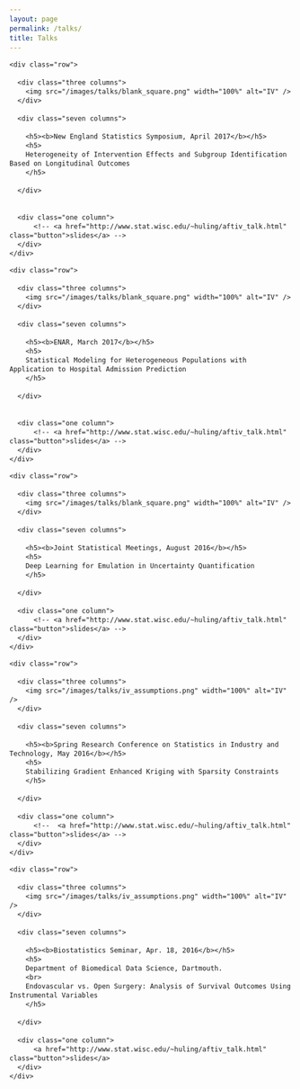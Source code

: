 ```yaml
---
layout: page
permalink: /talks/
title: Talks
---
```


  <div class="docs-section">

    <div class="row">

      <div class="three columns">
        <img src="/images/talks/blank_square.png" width="100%" alt="IV" />
      </div>

      <div class="seven columns">

        <h5><b>New England Statistics Symposium, April 2017</b></h5>
        <h5>
        Heterogeneity of Intervention Effects and Subgroup Identification Based on Longitudinal Outcomes
        </h5>

      </div>
      
      
      <div class="one column">
          <!-- <a href="http://www.stat.wisc.edu/~huling/aftiv_talk.html" class="button">slides</a> -->
      </div>
    </div>

  </div>

  <div class="docs-section">

    <div class="row">

      <div class="three columns">
        <img src="/images/talks/blank_square.png" width="100%" alt="IV" />
      </div>

      <div class="seven columns">

        <h5><b>ENAR, March 2017</b></h5>
        <h5>
        Statistical Modeling for Heterogeneous Populations with Application to Hospital Admission Prediction
        </h5>

      </div>
      
      
      <div class="one column">
          <!-- <a href="http://www.stat.wisc.edu/~huling/aftiv_talk.html" class="button">slides</a> -->
      </div>
    </div>

  </div>

  <div class="docs-section">

    <div class="row">

      <div class="three columns">
        <img src="/images/talks/blank_square.png" width="100%" alt="IV" />
      </div>

      <div class="seven columns">

        <h5><b>Joint Statistical Meetings, August 2016</b></h5>
        <h5>
        Deep Learning for Emulation in Uncertainty Quantification
        </h5>

      </div>
      
      <div class="one column">
          <!-- <a href="http://www.stat.wisc.edu/~huling/aftiv_talk.html" class="button">slides</a> -->
      </div>
    </div>

  </div>

  <div class="docs-section">

    <div class="row">

      <div class="three columns">
        <img src="/images/talks/iv_assumptions.png" width="100%" alt="IV" />
      </div>

      <div class="seven columns">

        <h5><b>Spring Research Conference on Statistics in Industry and Technology, May 2016</b></h5>
        <h5>
        Stabilizing Gradient Enhanced Kriging with Sparsity Constraints
        </h5>

      </div>
      
      <div class="one column">
          <!--  <a href="http://www.stat.wisc.edu/~huling/aftiv_talk.html" class="button">slides</a> -->
      </div>
    </div>

  </div>


  <div class="docs-section">

    <div class="row">

      <div class="three columns">
        <img src="/images/talks/iv_assumptions.png" width="100%" alt="IV" />
      </div>

      <div class="seven columns">

        <h5><b>Biostatistics Seminar, Apr. 18, 2016</b></h5>
        <h5>
        Department of Biomedical Data Science, Dartmouth. 
        <br>
        Endovascular vs. Open Surgery: Analysis of Survival Outcomes Using Instrumental Variables
        </h5>

      </div>
      
      <div class="one column">
          <a href="http://www.stat.wisc.edu/~huling/aftiv_talk.html" class="button">slides</a>
      </div>
    </div>

  </div>
